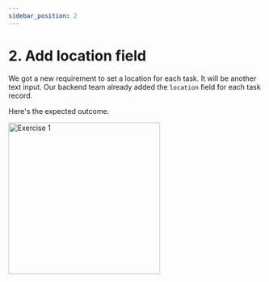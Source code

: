 ```yaml
---
sidebar_position: 2
---
```


# 2. Add location field

We got a new requirement to set a location for each task. It will be another text input. Our backend team already added the `location` field for each task record.

Here's the expected outcome.

<img src="/img/exercise_2.jpg" alt="Exercise 1" width="300"/>